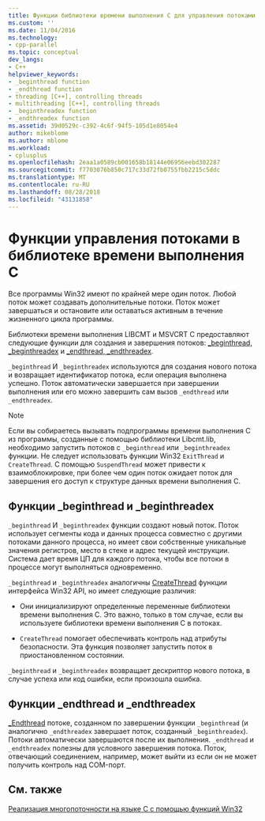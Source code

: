 ```yaml
---
title: Функции библиотеки времени выполнения C для управления потоками | Документация Майкрософт
ms.custom: ''
ms.date: 11/04/2016
ms.technology:
- cpp-parallel
ms.topic: conceptual
dev_langs:
- C++
helpviewer_keywords:
- _beginthread function
- _endthread function
- threading [C++], controlling threads
- multithreading [C++], controlling threads
- _beginthreadex function
- _endthreadex function
ms.assetid: 39d0529c-c392-4c6f-94f5-105d1e8054e4
author: mikeblome
ms.author: mblome
ms.workload:
- cplusplus
ms.openlocfilehash: 2eaa1a0589cb001658b18144e06956eebd302287
ms.sourcegitcommit: f7703076b850c717c33d72fb0755fbb2215c5ddc
ms.translationtype: MT
ms.contentlocale: ru-RU
ms.lasthandoff: 08/28/2018
ms.locfileid: "43131858"
---
```

# <a name="c-run-time-library-functions-for-thread-control"></a>Функции управления потоками в библиотеке времени выполнения C
Все программы Win32 имеют по крайней мере один поток. Любой поток может создавать дополнительные потоки. Поток может завершаться и остановите или оставаться активным в течение жизненного цикла программы.  
  
Библиотеки времени выполнения LIBCMT и MSVCRT C предоставляют следующие функции для создания и завершения потоков: [_beginthread, _beginthreadex](../c-runtime-library/reference/beginthread-beginthreadex.md) и [_endthread, _endthreadex](../c-runtime-library/reference/endthread-endthreadex.md).  
  
`_beginthread` И `_beginthreadex` используются для создания нового потока и возвращает идентификатор потока, если операция выполнена успешно. Поток автоматически завершается при завершении выполнения или его можно завершить сам вызов `_endthread` или `_endthreadex`.  
  
> [!NOTE]
> Если вы собираетесь вызывать подпрограммы времени выполнения C из программы, созданные с помощью библиотеки Libcmt.lib, необходимо запустить потоков с `_beginthread` или `_beginthreadex` функции. Не следует использовать функции Win32 `ExitThread` и `CreateThread`. С помощью `SuspendThread` может привести к взаимоблокировке, при более чем один поток ожидает поток для завершения его доступ к структуре данных времени выполнения C.  
  
##  <a name="_core_the__beginthread_function"></a> Функции _beginthread и _beginthreadex  
 
`_beginthread` И `_beginthreadex` функции создают новый поток. Поток использует сегменты кода и данных процесса совместно с другими потоками данного процесса, но имеет свои собственные уникальные значения регистров, место в стеке и адрес текущей инструкции. Система дает время ЦП для каждого потока, чтобы все потоки в процессе могут выполняться одновременно.  
  
`_beginthread` и `_beginthreadex` аналогичны [CreateThread](http://msdn.microsoft.com/library/windows/desktop/ms682453) функции интерфейса Win32 API, но имеет следующие различия:  
  
- Они инициализируют определенные переменные библиотеки времени выполнения C. Это важно, только в том случае, если вы используете библиотеки времени выполнения C в потоках.  
  
- `CreateThread` помогает обеспечивать контроль над атрибуты безопасности. Эта функция позволяет запустить поток в приостановленном состоянии.  
  
 `_beginthread` и `_beginthreadex` возвращает дескриптор нового потока, в случае успеха или код ошибки, если произошла ошибка.  
  
##  <a name="_core_the__endthread_function"></a> Функции _endthread и _endthreadex  
 
[_Endthread](../c-runtime-library/reference/endthread-endthreadex.md) потоке, созданном по завершении функции `_beginthread` (и аналогично `_endthreadex` завершает поток, созданный `_beginthreadex`). Потоки автоматически завершаются после их выполнения. `_endthread` и `_endthreadex` полезны для условного завершения потока. Поток, отвечающий соединением, например, может выйти из если он не может получить контроль над COM-порт.  
  
## <a name="see-also"></a>См. также  
 
[Реализация многопоточности на языке C с помощью функций Win32](multithreading-with-c-and-win32.md)